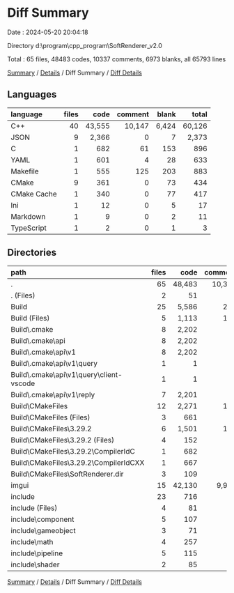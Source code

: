 # Diff Summary

Date : 2024-05-20 20:04:18

Directory d:\\program\\cpp_program\\SoftRenderer_v2.0

Total : 65 files,  48483 codes, 10337 comments, 6973 blanks, all 65793 lines

[Summary](results.md) / [Details](details.md) / Diff Summary / [Diff Details](diff-details.md)

## Languages
| language | files | code | comment | blank | total |
| :--- | ---: | ---: | ---: | ---: | ---: |
| C++ | 40 | 43,555 | 10,147 | 6,424 | 60,126 |
| JSON | 9 | 2,366 | 0 | 7 | 2,373 |
| C | 1 | 682 | 61 | 153 | 896 |
| YAML | 1 | 601 | 4 | 28 | 633 |
| Makefile | 1 | 555 | 125 | 203 | 883 |
| CMake | 9 | 361 | 0 | 73 | 434 |
| CMake Cache | 1 | 340 | 0 | 77 | 417 |
| Ini | 1 | 12 | 0 | 5 | 17 |
| Markdown | 1 | 9 | 0 | 2 | 11 |
| TypeScript | 1 | 2 | 0 | 1 | 3 |

## Directories
| path | files | code | comment | blank | total |
| :--- | ---: | ---: | ---: | ---: | ---: |
| . | 65 | 48,483 | 10,337 | 6,973 | 65,793 |
| . (Files) | 2 | 51 | 24 | 16 | 91 |
| Build | 25 | 5,586 | 252 | 697 | 6,535 |
| Build (Files) | 5 | 1,113 | 125 | 293 | 1,531 |
| Build\\.cmake | 8 | 2,202 | 0 | 7 | 2,209 |
| Build\\.cmake\\api | 8 | 2,202 | 0 | 7 | 2,209 |
| Build\\.cmake\\api\\v1 | 8 | 2,202 | 0 | 7 | 2,209 |
| Build\\.cmake\\api\\v1\\query | 1 | 1 | 0 | 0 | 1 |
| Build\\.cmake\\api\\v1\\query\\client-vscode | 1 | 1 | 0 | 0 | 1 |
| Build\\.cmake\\api\\v1\\reply | 7 | 2,201 | 0 | 7 | 2,208 |
| Build\\CMakeFiles | 12 | 2,271 | 127 | 397 | 2,795 |
| Build\\CMakeFiles (Files) | 3 | 661 | 4 | 39 | 704 |
| Build\\CMakeFiles\\3.29.2 | 6 | 1,501 | 123 | 348 | 1,972 |
| Build\\CMakeFiles\\3.29.2 (Files) | 4 | 152 | 0 | 45 | 197 |
| Build\\CMakeFiles\\3.29.2\\CompilerIdC | 1 | 682 | 61 | 153 | 896 |
| Build\\CMakeFiles\\3.29.2\\CompilerIdCXX | 1 | 667 | 62 | 150 | 879 |
| Build\\CMakeFiles\\SoftRenderer.dir | 3 | 109 | 0 | 10 | 119 |
| imgui | 15 | 42,130 | 9,974 | 6,065 | 58,169 |
| include | 23 | 716 | 87 | 195 | 998 |
| include (Files) | 4 | 81 | 0 | 19 | 100 |
| include\\component | 5 | 107 | 36 | 35 | 178 |
| include\\gameobject | 3 | 71 | 18 | 25 | 114 |
| include\\math | 4 | 257 | 1 | 56 | 314 |
| include\\pipeline | 5 | 115 | 15 | 40 | 170 |
| include\\shader | 2 | 85 | 17 | 20 | 122 |

[Summary](results.md) / [Details](details.md) / Diff Summary / [Diff Details](diff-details.md)